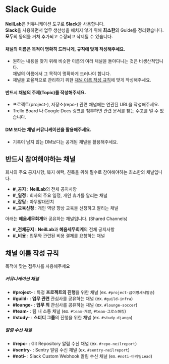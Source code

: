 # Slack Guide

**NeilLab**은 커뮤니케이션 도구로 **Slack**을 사용합니다.  
**Slack**을 사용하면서 업무 생산성을 해치지 않기 위해 **최소한**의 Guide를 정리했습니다.  
**모두**의 동의를 거쳐 추가되고 수정되고 삭제될 수 있습니다.

#### 채널의 이름은 목적이 명확히 드러나게, 규칙에 맞게 작성해주세요.

- 원하는 내용을 찾기 위해 비슷한 이름의 여러 채널을 돌아다니는 것은 비생산적입니다.   
채널의 이름에서 그 목적이 명확하게 드러나야 합니다.
- 채널을 효율적으로 관리하기 위한 [채널 이름 작성 규칙](#%EC%B1%84%EB%84%90-%EC%9D%B4%EB%A6%84-%EC%9E%91%EC%84%B1-%EA%B7%9C%EC%B9%99)에 맞게 작성해주세요.

#### 반드시 채널의 주제(Topic)를 작성해주세요.

- 프로젝트(project-), 저장소(repo-) 관련 채널에는 연관된 URL을 작성해주세요. 
- Trello Board 나 Google Docs 링크를 첨부하면 관련 문서를 찾는 수고를 덜 수 있습니다.

#### DM 보다는 채널 커뮤니케이션을 활용해주세요.

- 기록이 남지 않는 DM보다는 공개된 채널을 활용해주세요.

## 반드시 참여해야하는 채널

회사의 주요 공지사항, 복지 혜택, 친목을 위해 필수로 참여해야하는 최소한의 채널입니다.

- **#_공지** : **NeilLab**의 전체 공지사항
- **#_일정** : 회사의 주요 일정, 개인 휴가를 알리는 채널
- **#_잡담** : 아무말대잔치
- **#_교육신청** : 개인 역량 향상 교육을 신청하고 알리는 채널

아래는 **혜움세무회계**와 공유하는 채널입니다. (Shared Channels)

- **#_전체공지** : **NeilLab**과 **혜움세무회계**의 전체 공지사항
- **#_비용** : 업무와 관련된 비용 결제를 요청하는 채널

## 채널 이름 작성 규칙

목적에 맞는 접두사를 사용해주세요

##### 커뮤니케이션 채널

- **#project-** : 특정 **프로젝트의 진행**을 위한 채널 (ex. `#project-급여명세서발송`)
- **#guild-** : **업무 관련** 관심사를 공유하는 채널 (ex. `#guild-infra`)
- **#lounge-** : **업무 외** 관심사를 공유하는 채널 (ex. `#lounge-soccer`)
- **#team-** : 팀 내 소통 채널 (ex. `#team-개발`, `#team-그로스해킹`)
- **#study-** : **스터디 그룹**의 진행을 위한 채널 (ex. `#study-django`)

##### 알림 수신 채널

- **#repo-** : Git Repository 알림 수신 채널 (ex. `#repo-neilreport`)
- **#sentry-** : Sentry 알림 수신 채널 (ex. `#sentry-neilreport`)
- **#noti-** : Slack Custom Webhook 알림 수신 채널 (ex. `#noti-마케팅Lead`)
